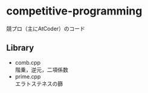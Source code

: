 # competitive-programming

競プロ（主にAtCoder）のコード

## Library

- comb.cpp  
階乗，逆元，二項係数
- prime.cpp  
エラトステネスの篩
